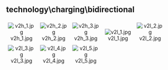 ## technology\charging\bidirectional
<div class="col" style="display: inline-block; width: 16.66%; padding: 5px; box-sizing: border-box; text-align: center;">
<img src="https://media.evkx.net/multimedia/technology/charging/bidirectional/v2h_1_xst.jpg" class="img-thumbnail" alt="v2h_1.jpg">
v2h_1.jpg
</div>
<div class="col" style="display: inline-block; width: 16.66%; padding: 5px; box-sizing: border-box; text-align: center;">
<img src="https://media.evkx.net/multimedia/technology/charging/bidirectional/v2h_2_xst.jpg" class="img-thumbnail" alt="v2h_2.jpg">
v2h_2.jpg
</div>
<div class="col" style="display: inline-block; width: 16.66%; padding: 5px; box-sizing: border-box; text-align: center;">
<img src="https://media.evkx.net/multimedia/technology/charging/bidirectional/v2h_3_xst.jpg" class="img-thumbnail" alt="v2h_3.jpg">
v2h_3.jpg
</div>
<div class="col" style="display: inline-block; width: 16.66%; padding: 5px; box-sizing: border-box; text-align: center;">
<img src="https://media.evkx.net/multimedia/technology/charging/bidirectional/v2l_1_xst.jpg" class="img-thumbnail" alt="v2l_1.jpg">
v2l_1.jpg
</div>
<div class="col" style="display: inline-block; width: 16.66%; padding: 5px; box-sizing: border-box; text-align: center;">
<img src="https://media.evkx.net/multimedia/technology/charging/bidirectional/v2l_2_xst.jpg" class="img-thumbnail" alt="v2l_2.jpg">
v2l_2.jpg
</div>
<div class="col" style="display: inline-block; width: 16.66%; padding: 5px; box-sizing: border-box; text-align: center;">
<img src="https://media.evkx.net/multimedia/technology/charging/bidirectional/v2l_3_xst.jpg" class="img-thumbnail" alt="v2l_3.jpg">
v2l_3.jpg
</div>
<div class="col" style="display: inline-block; width: 16.66%; padding: 5px; box-sizing: border-box; text-align: center;">
<img src="https://media.evkx.net/multimedia/technology/charging/bidirectional/v2l_4_xst.jpg" class="img-thumbnail" alt="v2l_4.jpg">
v2l_4.jpg
</div>
<div class="col" style="display: inline-block; width: 16.66%; padding: 5px; box-sizing: border-box; text-align: center;">
<img src="https://media.evkx.net/multimedia/technology/charging/bidirectional/v2l_5_xst.jpg" class="img-thumbnail" alt="v2l_5.jpg">
v2l_5.jpg
</div>
